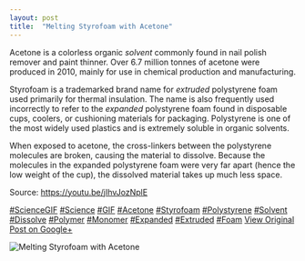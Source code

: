 ```yaml
---
layout: post
title:  "Melting Styrofoam with Acetone"
---
```


Acetone is a colorless organic _solvent_ commonly found in nail polish remover and paint thinner. Over 6.7 million tonnes of acetone were produced in 2010, mainly for use in chemical production and manufacturing.  
  
Styrofoam is a trademarked brand name for _extruded_ polystyrene foam used primarily for thermal insulation. The name is also frequently used incorrectly to refer to the _expanded_ polystyrene foam found in disposable cups, coolers, or cushioning materials for packaging. Polystyrene is one of the most widely used plastics and is extremely soluble in organic solvents.  
  
When exposed to acetone, the cross-linkers between the polystyrene molecules are broken, causing the material to dissolve. Because the molecules in the expanded polystyrene foam were very far apart (hence the low weight of the cup), the dissolved material takes up much less space.  
  
Source: <https://youtu.be/jIhvJozNplE>  
  
[#ScienceGIF](https://plus.google.com/s/%23ScienceGIF/posts) [#Science](https://plus.google.com/s/%23Science/posts) [#GIF](https://plus.google.com/s/%23GIF/posts) [#Acetone](https://plus.google.com/s/%23Acetone/posts) [#Styrofoam](https://plus.google.com/s/%23Styrofoam/posts) [#Polystyrene](https://plus.google.com/s/%23Polystyrene/posts) [#Solvent](https://plus.google.com/s/%23Solvent/posts) [#Dissolve](https://plus.google.com/s/%23Dissolve/posts) [#Polymer](https://plus.google.com/s/%23Polymer/posts) [#Monomer](https://plus.google.com/s/%23Monomer/posts) [#Expanded](https://plus.google.com/s/%23Expanded/posts) [#Extruded](https://plus.google.com/s/%23Extruded/posts) [#Foam](https://plus.google.com/s/%23Foam/posts)
[View Original Post on Google+](https://plus.google.com/+ColinSullender/posts/4mTKxNMufvQ)

![Melting Styrofoam with Acetone](https://i.imgur.com/iH2G3CD.gif)
